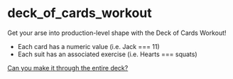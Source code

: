 deck_of_cards_workout
=====================

Get your arse into production-level shape with the Deck of Cards Workout!

- Each card has a numeric value (i.e. Jack === 11)
- Each suit has an associated exercise (i.e. Hearts === squats)

[Can you make it through the entire deck?](http://ethagnawl.com/deck_of_cards_workout)


